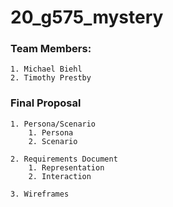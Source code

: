 # 20_g575_mystery

### Team Members:
    1. Michael Biehl
    2. Timothy Prestby

### Final Proposal
    1. Persona/Scenario
        1. Persona
        2. Scenario

    2. Requirements Document
        1. Representation
        2. Interaction

    3. Wireframes


<!-- //test -->
